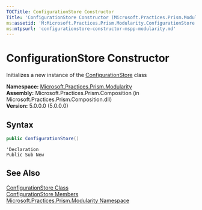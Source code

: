 ```yaml
---
TOCTitle: ConfigurationStore Constructor
Title: 'ConfigurationStore Constructor (Microsoft.Practices.Prism.Modularity)'
ms:assetid: 'M:Microsoft.Practices.Prism.Modularity.ConfigurationStore.\#ctor'
ms:mtpsurl: 'configurationstore-constructor-mspp-modularity.md'
---
```



# ConfigurationStore Constructor

Initializes a new instance of the [ConfigurationStore](/patterns-practices/reference/configurationstore-class-mspp-modularity) class

**Namespace:** [Microsoft.Practices.Prism.Modularity](/patterns-practices/reference/mspp-modularity-namespace)<br/>
**Assembly:** Microsoft.Practices.Prism.Composition (in Microsoft.Practices.Prism.Composition.dll)<br/>
**Version:** 5.0.0.0 (5.0.0.0)

## Syntax

```C#
public ConfigurationStore()
```
```VB
'Declaration
Public Sub New
```

## See Also

[ConfigurationStore Class](/patterns-practices/reference/configurationstore-class-mspp-modularity)<br/>
[ConfigurationStore Members](/patterns-practices/reference/configurationstore-members-mspp-modularity)<br/>
[Microsoft.Practices.Prism.Modularity Namespace](/patterns-practices/reference/mspp-modularity-namespace)